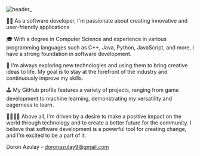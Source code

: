 ![header_](https://user-images.githubusercontent.com/86197721/226116191-e4ec6453-115b-43b5-aa72-bf520e15bc1a.png)
 
👨‍💻 As a software developer, I'm passionate about creating innovative and user-friendly applications

🎓 With a degree in Computer Science and experience in various programming languages such as C++, Java, Python, JavaScript, and more, I have a strong foundation in software development.

🚀 I'm always exploring new technologies and using them to bring creative ideas to life. My goal is to stay at the forefront of the industry and continuously improve my skills.

🕹️ My GitHub profile features a variety of projects, ranging from game development to machine learning, demonstrating my versatility and eagerness to learn.

👨‍👩‍👧‍👦 Above all, I'm driven by a desire to make a positive impact on the world through technology and to create a better future for the community. I believe that software development is a powerful tool for creating change, and I'm excited to be a part of it.

Doron Azulay - doronazulay9@gmail.com
